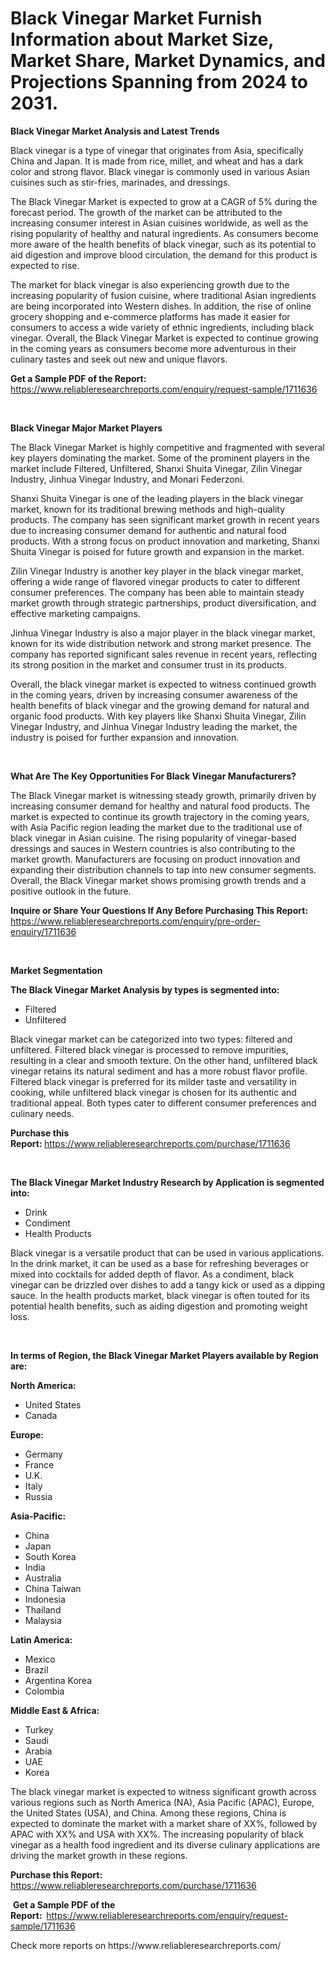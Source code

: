 <p><h1>Black Vinegar Market Furnish Information about Market Size, Market Share, Market Dynamics, and Projections Spanning from 2024 to 2031.</h1></p><p><strong>Black Vinegar Market Analysis and Latest Trends</strong></p>
<p><p>Black vinegar is a type of vinegar that originates from Asia, specifically China and Japan. It is made from rice, millet, and wheat and has a dark color and strong flavor. Black vinegar is commonly used in various Asian cuisines such as stir-fries, marinades, and dressings.</p><p>The Black Vinegar Market is expected to grow at a CAGR of 5% during the forecast period. The growth of the market can be attributed to the increasing consumer interest in Asian cuisines worldwide, as well as the rising popularity of healthy and natural ingredients. As consumers become more aware of the health benefits of black vinegar, such as its potential to aid digestion and improve blood circulation, the demand for this product is expected to rise.</p><p>The market for black vinegar is also experiencing growth due to the increasing popularity of fusion cuisine, where traditional Asian ingredients are being incorporated into Western dishes. In addition, the rise of online grocery shopping and e-commerce platforms has made it easier for consumers to access a wide variety of ethnic ingredients, including black vinegar. Overall, the Black Vinegar Market is expected to continue growing in the coming years as consumers become more adventurous in their culinary tastes and seek out new and unique flavors.</p></p>
<p><strong>Get a Sample PDF of the Report:&nbsp;</strong> <a href="https://www.reliableresearchreports.com/enquiry/request-sample/1711636">https://www.reliableresearchreports.com/enquiry/request-sample/1711636</a></p>
<p>&nbsp;</p>
<p><strong>Black Vinegar Major Market Players</strong></p>
<p><p>The Black Vinegar Market is highly competitive and fragmented with several key players dominating the market. Some of the prominent players in the market include Filtered, Unfiltered, Shanxi Shuita Vinegar, Zilin Vinegar Industry, Jinhua Vinegar Industry, and Monari Federzoni.</p><p>Shanxi Shuita Vinegar is one of the leading players in the black vinegar market, known for its traditional brewing methods and high-quality products. The company has seen significant market growth in recent years due to increasing consumer demand for authentic and natural food products. With a strong focus on product innovation and marketing, Shanxi Shuita Vinegar is poised for future growth and expansion in the market.</p><p>Zilin Vinegar Industry is another key player in the black vinegar market, offering a wide range of flavored vinegar products to cater to different consumer preferences. The company has been able to maintain steady market growth through strategic partnerships, product diversification, and effective marketing campaigns.</p><p>Jinhua Vinegar Industry is also a major player in the black vinegar market, known for its wide distribution network and strong market presence. The company has reported significant sales revenue in recent years, reflecting its strong position in the market and consumer trust in its products.</p><p>Overall, the black vinegar market is expected to witness continued growth in the coming years, driven by increasing consumer awareness of the health benefits of black vinegar and the growing demand for natural and organic food products. With key players like Shanxi Shuita Vinegar, Zilin Vinegar Industry, and Jinhua Vinegar Industry leading the market, the industry is poised for further expansion and innovation.</p></p>
<p>&nbsp;</p>
<p><strong>What Are The Key Opportunities For Black Vinegar Manufacturers?</strong></p>
<p><p>The Black Vinegar market is witnessing steady growth, primarily driven by increasing consumer demand for healthy and natural food products. The market is expected to continue its growth trajectory in the coming years, with Asia Pacific region leading the market due to the traditional use of black vinegar in Asian cuisine. The rising popularity of vinegar-based dressings and sauces in Western countries is also contributing to the market growth. Manufacturers are focusing on product innovation and expanding their distribution channels to tap into new consumer segments. Overall, the Black Vinegar market shows promising growth trends and a positive outlook in the future.</p></p>
<p><strong>Inquire or Share Your Questions If Any Before Purchasing This Report:</strong> <a href="https://www.reliableresearchreports.com/enquiry/pre-order-enquiry/1711636">https://www.reliableresearchreports.com/enquiry/pre-order-enquiry/1711636</a></p>
<p>&nbsp;</p>
<p><strong>Market Segmentation</strong></p>
<p><strong>The Black Vinegar Market Analysis by types is segmented into:</strong></p>
<p><ul><li>Filtered</li><li>Unfiltered</li></ul></p>
<p><p>Black vinegar market can be categorized into two types: filtered and unfiltered. Filtered black vinegar is processed to remove impurities, resulting in a clear and smooth texture. On the other hand, unfiltered black vinegar retains its natural sediment and has a more robust flavor profile. Filtered black vinegar is preferred for its milder taste and versatility in cooking, while unfiltered black vinegar is chosen for its authentic and traditional appeal. Both types cater to different consumer preferences and culinary needs.</p></p>
<p><strong>Purchase this Report:&nbsp;</strong><a href="https://www.reliableresearchreports.com/purchase/1711636">https://www.reliableresearchreports.com/purchase/1711636</a></p>
<p>&nbsp;</p>
<p><strong>The Black Vinegar Market Industry Research by Application is segmented into:</strong></p>
<p><ul><li>Drink</li><li>Condiment</li><li>Health Products</li></ul></p>
<p><p>Black vinegar is a versatile product that can be used in various applications. In the drink market, it can be used as a base for refreshing beverages or mixed into cocktails for added depth of flavor. As a condiment, black vinegar can be drizzled over dishes to add a tangy kick or used as a dipping sauce. In the health products market, black vinegar is often touted for its potential health benefits, such as aiding digestion and promoting weight loss.</p></p>
<p>&nbsp;</p>
<p><strong>In terms of Region, the Black Vinegar Market Players available by Region are:</strong></p>
<p>
    <p> <strong> North America: </strong>
        <ul>
            <li>United States</li>
            <li>Canada</li>
        </ul>
        </p> 
    <p> <strong> Europe: </strong>
        <ul>
            <li>Germany</li>
            <li>France</li>
            <li>U.K.</li>
            <li>Italy</li>
            <li>Russia</li>
        </ul>
        </p> 
    <p> <strong> Asia-Pacific: </strong>
        <ul>
            <li>China</li>
            <li>Japan</li>
            <li>South Korea</li>
            <li>India</li>
            <li>Australia</li>
            <li>China Taiwan</li>
            <li>Indonesia</li>
            <li>Thailand</li>
            <li>Malaysia</li>
        </ul>
        </p> 
    <p> <strong> Latin America: </strong>
        <ul>
            <li>Mexico</li>
            <li>Brazil</li>
            <li>Argentina Korea</li>
            <li>Colombia</li>
        </ul>
        </p> 
    <p> <strong> Middle East & Africa: </strong>
        <ul>
            <li>Turkey</li>
            <li>Saudi</li>
            <li>Arabia</li>
            <li>UAE</li>
            <li>Korea</li>
        </ul>
    </p>
    </p>
<p><p>The black vinegar market is expected to witness significant growth across various regions such as North America (NA), Asia Pacific (APAC), Europe, the United States (USA), and China. Among these regions, China is expected to dominate the market with a market share of XX%, followed by APAC with XX% and USA with XX%. The increasing popularity of black vinegar as a health food ingredient and its diverse culinary applications are driving the market growth in these regions.</p></p>
<p><strong>Purchase this Report: </strong><a href="https://www.reliableresearchreports.com/purchase/1711636">https://www.reliableresearchreports.com/purchase/1711636</a></p>
<p>&nbsp;<strong>Get a Sample PDF of the Report:&nbsp;&nbsp;</strong><a href="https://www.reliableresearchreports.com/enquiry/request-sample/1711636">https://www.reliableresearchreports.com/enquiry/request-sample/1711636</a></p>
<p><strong></strong></p>
<p>Check more reports on https://www.reliableresearchreports.com/</p>